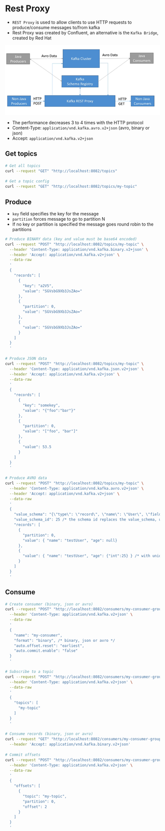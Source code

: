 # Rest Proxy

- `REST Proxy` is used to allow clients to use HTTP requests to produce/consume messages to/from kafka
- Rest Proxy was created by Confluent, an alternative is the `Kafka Bridge`, created by Red Hat

![REST Proxy](./images/rest-proxy.png)

- The performance decreases 3 to 4 times with the HTTP protocol
- Content-Type: `application/vnd.kafka.avro.v2+json` (avro, binary or json)
- Accept: `application/vnd.kafka.v2+json`

## Get topics

```sh
# Get all topics
curl --request "GET" "http://localhost:8082/topics"

# Get a topic config
curl --request "GET" "http://localhost:8082/topics/my-topic"
```

## Produce

- `key` field specifies the key for the message
- `partition` forces message to go to partition N
- If no key or partition is specified the message goes round robin to the partitions

```sh
# Produce BINARY data (key and value must be base64 encoded)
curl --request "POST" "http://localhost:8082/topics/my-topic" \
  --header 'Content-Type: application/vnd.kafka.binary.v2+json' \
  --header 'Accept: application/vnd.kafka.v2+json' \
  --data-raw
  '
  {
    "records": [
      {
        "key": "a2V5",
        "value": "SGVsbG9Xb3JsZAo="
      },
      {
        "partition": 0,
        "value": "SGVsbG9Xb3JsZAo="
      },
      {
        "value": "SGVsbG9Xb3JsZAo="
      }
    ]
  }
  '

# Produce JSON data
curl --request "POST" "http://localhost:8082/topics/my-topic" \
  --header 'Content-Type: application/vnd.kafka.json.v2+json' \
  --header 'Accept: application/vnd.kafka.v2+json' \
  --data-raw
  '
  {
    "records": [
      {
        "key": "somekey",
        "value": "{"foo":"bar"}"
      },
      {
        "partition": 0,
        "value": "["foo", "bar"]"
      },
      {
        "value": 53.5
      }
    ]
  }
  '

# Produce AVRO data
curl --request "POST" "http://localhost:8082/topics/my-topic" \
  --header 'Content-Type: application/vnd.kafka.avro.v2+json' \
  --header 'Accept: application/vnd.kafka.v2+json' \
  --data-raw
  '
  {
    "value_schema": "{\"type\": \"record\", \"name\": \"User\", \"fields\": [{\"name\": \"name\", \"type\": \"string\"}, {\"name\" :\"age\",  \"type\": [\"null\",\"int\"]}]}\",
    "value_schema_id": 25 /* the schema id replaces the value_schema, use schema id only after the schema has already been registered */
    "records": [
      {
        "partition": 0,
        "value": { "name": "testUser", "age": null}
      },
      {
        "value": { "name": "testUser", "age": {"int":25} } /* with union type you must specify the type*/
      }
    ]
  }
  '
```

## Consume

```sh
# Create consumer (binary, json or avro)
curl --request "POST" "http://localhost:8082/consumers/my-consumer-group" \
  --header 'Content-Type: application/vnd.kafka.v2+json' \
  --data-raw
  '
  {
    "name": "my-consumer",
    "format": "binary", /* binary, json or avro */
    "auto.offset.reset": "earliest",
    "auto.commit.enable": "false"
  }
  '

# Subscribe to a topic
curl --request "POST" "http://localhost:8082/consumers/my-consumer-group/instances/my-consumer/subscription" \
  --header 'Content-Type: application/vnd.kafka.v2+json' \
  --data-raw
  '
  {
    "topics": [
      "my-topic"
    ]
  }
  '

# Consume records (binary, json or avro)
curl --request "GET" "http://localhost:8082/consumers/my-consumer-group/instances/my-consumer/records?timeout=3000&max_bytes=300000" \
  --header 'Accept: application/vnd.kafka.binary.v2+json'

# Commit offsets
curl --request "POST" "http://localhost:8082/consumers/my-consumer-group/instances/my-consumer/offsets" \
  --header 'Content-Type: application/vnd.kafka.v2+json' \
  --data-raw
  '
  {
    "offsets": [
      {
        "topic": "my-topic",
        "partition": 0,
        "offset": 2
      }
    ]
  }
  '
```
